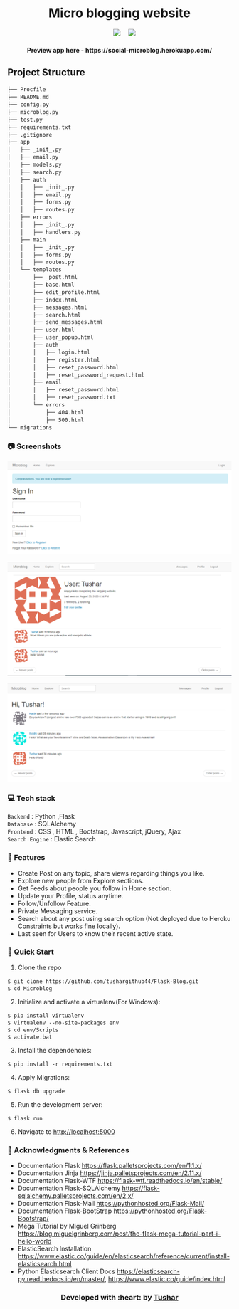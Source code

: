 <h1 align = 'center'> Micro blogging website</h1>

&emsp;&emsp;&emsp;&emsp;&emsp;&emsp;&emsp;&emsp;&emsp;&emsp;&emsp;&emsp;&emsp;&emsp;&emsp;&emsp;&emsp;[![](https://img.shields.io/badge/Made_with-Flask-blue?style=for-the-badge&logo=Flask)](https://flask.palletsprojects.com/en/1.1.x/)
&emsp;[![](https://img.shields.io/badge/IDE-Visual_Studio_Code-red?style=for-the-badge&logo=visual-studio-code)](https://code.visualstudio.com/ "Visual Studio Code")


<h4 align = 'center'> Preview app here - https://social-microblog.herokuapp.com/ </h4>

Project Structure
--------

  ```sh
  ├── Procfile   
  ├── README.md
  ├── config.py
  ├── microblog.py
  ├── test.py
  ├── requirements.txt
  ├── .gitignore
  ├── app
  │   ├── _init_.py
  │   ├── email.py
  │   ├── models.py
  │   ├── search.py
  │   ├── auth
  │   │   ├── _init_.py
  │   │   ├── email.py
  │   │   ├── forms.py
  │   │   ├── routes.py
  │   ├── errors
  │   │   ├── _init_.py
  │   │   ├── handlers.py
  │   ├── main
  │   │   ├── _init_.py
  │   │   ├── forms.py
  │   │   ├── routes.py
  │   └── templates
  │       ├── _post.html
  │       ├── base.html
  │       ├── edit_profile.html
  │       ├── index.html
  │       ├── messages.html
  │       ├── search.html
  │       ├── send_messages.html
  │       ├── user.html
  │       ├── user_popup.html
  │       ├── auth
  │       │   ├── login.html
  │       │   ├── register.html
  │       │   ├── reset_password.html
  │       │   ├── reset_password_request.html
  │       ├── email
  │       │   ├── reset_password.html
  │       │   ├── reset_password.txt
  │       └── errors
  │           ├── 404.html
  │           ├── 500.html
  └── migrations
  ```

### 📷 Screenshots

![LoginPage](https://github.com/tushargithub44/Flask-Blog/blob/master/Screenshots/Successfuly_Registered.PNG)

![ProfilePage](https://github.com/tushargithub44/Flask-Blog/blob/master/Screenshots/profilepage.PNG)

![ExplorePage](https://github.com/tushargithub44/Flask-Blog/blob/master/Screenshots/explore_section.PNG)



### 💻 Tech stack
`Backend` : Python ,Flask <br>
`Database` : SQLAlchemy <br>
`Frontend` : CSS , HTML , Bootstrap, Javascript, jQuery, Ajax  <br>
`Search Engine` : Elastic Search <br>


### 🚀 Features
- Create Post on any topic, share views regarding things you like.
- Explore new people from Explore sections.
- Get Feeds about people you follow in Home section.
- Update your Profile, status anytime.
- Follow/Unfollow Feature.
- Private Messaging service.
- Search about any post using search option (Not deployed due to Heroku Constraints but works fine locally).
- Last seen for Users to know their recent active state.

### 💨 Quick Start

1. Clone the repo
  ```
  $ git clone https://github.com/tushargithub44/Flask-Blog.git
  $ cd Microblog
  ```

2. Initialize and activate a virtualenv(For Windows):
  ```
  $ pip install virtualenv
  $ virtualenv --no-site-packages env
  $ cd env/Scripts
  $ activate.bat
  ```

3. Install the dependencies:
  ```
  $ pip install -r requirements.txt
  ```
  
4. Apply Migrations:
  ```
  $ flask db upgrade
  ```

5. Run the development server:
  ```
  $ flask run
  ```

6. Navigate to [http://localhost:5000](http://localhost:5000)

### :page_with_curl: Acknowledgments & References

* Documentation Flask https://flask.palletsprojects.com/en/1.1.x/
* Documentation Jinja https://jinja.palletsprojects.com/en/2.11.x/
* Documentation Flask-WTF https://flask-wtf.readthedocs.io/en/stable/
* Documentation Flask-SQLAlchemy https://flask-sqlalchemy.palletsprojects.com/en/2.x/
* Documentation Flask-Mail https://pythonhosted.org/Flask-Mail/
* Documentation Flask-BootStrap https://pythonhosted.org/Flask-Bootstrap/
* Mega Tutorial by Miguel Grinberg https://blog.miguelgrinberg.com/post/the-flask-mega-tutorial-part-i-hello-world
* ElasticSearch Installation https://www.elastic.co/guide/en/elasticsearch/reference/current/install-elasticsearch.html
* Python Elasticsearch Client Docs https://elasticsearch-py.readthedocs.io/en/master/, https://www.elastic.co/guide/index.html

<h3 align="center"><b>Developed with :heart: by <a href="https://github.com/tushargithub44">Tushar</a></b></h1>
